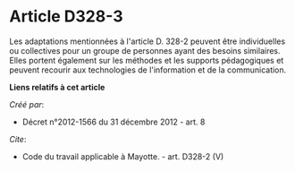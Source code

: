 # Article D328-3

Les adaptations mentionnées à l'article D. 328-2 peuvent être individuelles ou collectives pour un groupe de personnes ayant
des besoins similaires. Elles portent également sur les méthodes et les supports pédagogiques et peuvent recourir aux
technologies de l'information et de la communication.

**Liens relatifs à cet article**

_Créé par_:

  - Décret n°2012-1566 du 31 décembre 2012 - art. 8

_Cite_:

  - Code du travail applicable à Mayotte. - art. D328-2 (V)
